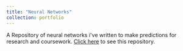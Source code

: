 ```yaml
---
title: "Neural Networks"
collection: portfolio
---
```


A Repository of neural networks i've written to make predictions for research and coursework. [Click here](https://github.com/avand56/Neural-Networks)
to see this repository.
